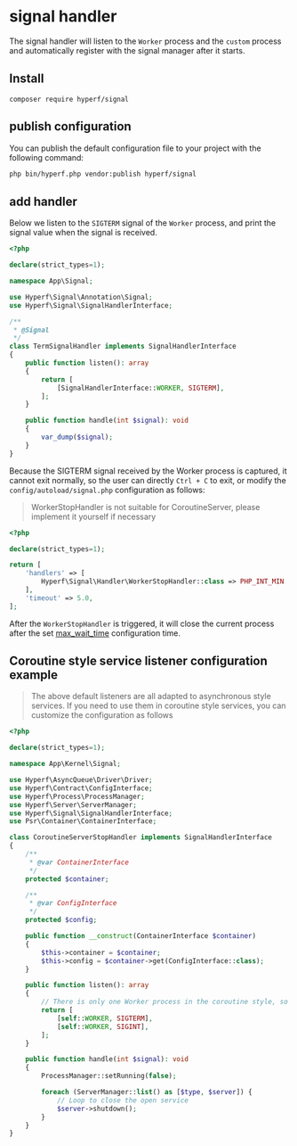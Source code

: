 # signal handler

The signal handler will listen to the `Worker` process and the `custom` process and automatically register with the signal manager after it starts.

## Install

```
composer require hyperf/signal
```

## publish configuration

You can publish the default configuration file to your project with the following command:

```bash
php bin/hyperf.php vendor:publish hyperf/signal
```

## add handler

Below we listen to the `SIGTERM` signal of the `Worker` process, and print the signal value when the signal is received.

```php
<?php

declare(strict_types=1);

namespace App\Signal;

use Hyperf\Signal\Annotation\Signal;
use Hyperf\Signal\SignalHandlerInterface;

/**
 * @Signal
 */
class TermSignalHandler implements SignalHandlerInterface
{
    public function listen(): array
    {
        return [
            [SignalHandlerInterface::WORKER, SIGTERM],
        ];
    }

    public function handle(int $signal): void
    {
        var_dump($signal);
    }
}

```

Because the SIGTERM signal received by the Worker process is captured, it cannot exit normally, so the user can directly `Ctrl + C` to exit, or modify the `config/autoload/signal.php` configuration as follows:

> WorkerStopHandler is not suitable for CoroutineServer, please implement it yourself if necessary

```php
<?php

declare(strict_types=1);

return [
    'handlers' => [
        Hyperf\Signal\Handler\WorkerStopHandler::class => PHP_INT_MIN
    ],
    'timeout' => 5.0,
];
```

After the `WorkerStopHandler` is triggered, it will close the current process after the set [max_wait_time](https://wiki.swoole.com/#/server/setting?id=max_wait_time) configuration time.

## Coroutine style service listener configuration example

> The above default listeners are all adapted to asynchronous style services. If you need to use them in coroutine style services, you can customize the configuration as follows

```php
<?php

declare(strict_types=1);

namespace App\Kernel\Signal;

use Hyperf\AsyncQueue\Driver\Driver;
use Hyperf\Contract\ConfigInterface;
use Hyperf\Process\ProcessManager;
use Hyperf\Server\ServerManager;
use Hyperf\Signal\SignalHandlerInterface;
use Psr\Container\ContainerInterface;

class CoroutineServerStopHandler implements SignalHandlerInterface
{
    /**
     * @var ContainerInterface
     */
    protected $container;

    /**
     * @var ConfigInterface
     */
    protected $config;

    public function __construct(ContainerInterface $container)
    {
        $this->container = $container;
        $this->config = $container->get(ConfigInterface::class);
    }

    public function listen(): array
    {
        // There is only one Worker process in the coroutine style, so you only need to listen to the WORKER here.
        return [
            [self::WORKER, SIGTERM],
            [self::WORKER, SIGINT],
        ];
    }

    public function handle(int $signal): void
    {
        ProcessManager::setRunning(false);

        foreach (ServerManager::list() as [$type, $server]) {
            // Loop to close the open service
            $server->shutdown();
        }
    }
}

```
